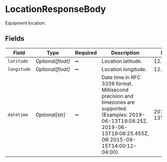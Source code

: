 # LocationResponseBody

Equipment location.


## Fields

| Field                                                                                                                                                                      | Type                                                                                                                                                                       | Required                                                                                                                                                                   | Description                                                                                                                                                                | Example                                                                                                                                                                    |
| -------------------------------------------------------------------------------------------------------------------------------------------------------------------------- | -------------------------------------------------------------------------------------------------------------------------------------------------------------------------- | -------------------------------------------------------------------------------------------------------------------------------------------------------------------------- | -------------------------------------------------------------------------------------------------------------------------------------------------------------------------- | -------------------------------------------------------------------------------------------------------------------------------------------------------------------------- |
| `latitude`                                                                                                                                                                 | *Optional[float]*                                                                                                                                                          | :heavy_minus_sign:                                                                                                                                                         | Location latitude.                                                                                                                                                         | 12.34                                                                                                                                                                      |
| `longitude`                                                                                                                                                                | *Optional[float]*                                                                                                                                                          | :heavy_minus_sign:                                                                                                                                                         | Location longitude.                                                                                                                                                        | 12.34                                                                                                                                                                      |
| `datetime`                                                                                                                                                                 | *Optional[str]*                                                                                                                                                            | :heavy_minus_sign:                                                                                                                                                         | Date time in RFC 3339 format. Millisecond precision and timezones are supported. (Examples: 2019-06-13T19:08:25Z, 2019-06-13T19:08:25.455Z, OR 2015-09-15T14:00:12-04:00). | 2019-06-13T19:08:25Z                                                                                                                                                       |